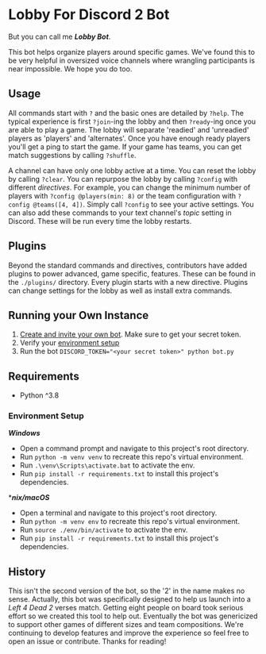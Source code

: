 # Lobby For Discord 2 Bot
But you can call me ***Lobby Bot***.

This bot helps organize players around specific games. We've found this to be very helpful in oversized voice channels where wrangling participants is near impossible. We hope you do too. 

## Usage
All commands start with `?` and the basic ones are detailed by `?help`. The typical experience is first `?join`-ing the lobby and then `?ready`-ing once you are able to play a game. The lobby will separate 'readied' and 'unreadied' players as 'players' and 'alternates'. Once you have enough ready players you'll get a ping to start the game. If your game has teams, you can get match suggestions by calling `?shuffle`.

A channel can have only one lobby active at a time. You can reset the lobby by calling `?clear`. You can repurpose the lobby by calling `?config` with different *directives*. For example, you can change the minimum number of players with `?config @players(min: 8)` or the team configuration with `?config @teams([4, 4])`. Simply call `?config` to see your active settings. You can also add these commands to your text channel's *topic* setting in Discord. These will be run every time the lobby restarts. 

## Plugins
Beyond the standard commands and directives, contributors have added plugins to power advanced, game specific, features. These can be found in the `./plugins/` directory. Every plugin starts with a new directive. Plugins can change settings for the lobby as well as install extra commands. 

## Running your Own Instance
1. [Create and invite your own bot](https://discordpy.readthedocs.io/en/latest/discord.html). Make sure to get your secret token.
2. Verify your [environment setup](#Environment-Setup)
3. Run the bot `DISCORD_TOKEN="<your secret token>" python bot.py`

## Requirements
- Python ^3.8

### Environment Setup
***Windows***
- Open a command prompt and navigate to this project's root directory. 
- Run `python -m venv venv` to recreate this repo's virtual environment.
- Run `.\venv\Scripts\activate.bat` to activate the env.
- Run `pip install -r requirements.txt` to install this project's dependencies.

****nix/macOS***
- Open a terminal and navigate to this project's root directory.
- Run `python -m venv env` to recreate this repo's virtual environment.
- Run `source ./env/bin/activate` to activate the env.
- Run `pip install -r requirements.txt` to install this project's dependencies.

## History
This isn't the second version of the bot, so the '2' in the name makes no sense. Actually, this bot was specifically designed to help us launch into a *Left 4 Dead 2* verses match. Getting eight people on board took serious effort so we created this tool to help out. Eventually the bot was genericized to support other games of different sizes and team compositions. We're continuing to develop features and improve the experience so feel free to open an issue or contribute. Thanks for reading!
